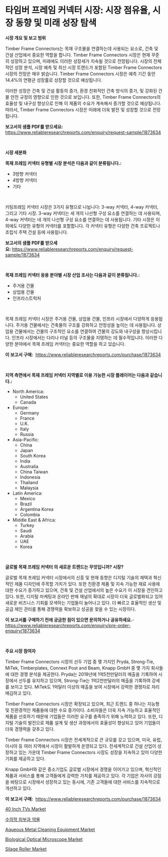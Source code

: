 <p><h1>타임버 프레임 커넥터 시장: 시장 점유율, 시장 동향 및 미래 성장 탐색</h1></p><p><strong>시장 개요 및 보고 범위</strong></p>
<p><p>Timber Frame Connectors는 목재 구조물을 연결하는데 사용되는 요소로, 건축 및 건설 산업에서 중요한 역할을 합니다. Timber Frame Connectors 시장은 현재 꾸준히 성장하고 있으며, 미래에도 이러한 성장세가 지속될 것으로 전망됩니다. 시장의 전체적인 성장 분석, 시장 예측 및 최신 시장 트렌드가 포함된 Timber Frame Connectors 시장의 전망은 매우 밝습니다. Timber Frame Connectors 시장은 예측 기간 동안 14.4%의 연평균 성장률로 성장할 것으로 예상됩니다.</p><p>이러한 성장은 건축 및 건설 활동의 증가, 환경 친화적인 건축 방식의 증가, 및 강화된 건물 안전 규정의 영향으로 인한 것으로 보입니다. 또한, Timber Frame Connectors의 효율성 및 내구성 향상으로 인해 이 제품의 수요가 계속해서 증가할 것으로 예상됩니다. 따라서, Timber Frame Connectors 시장은 미래에 더욱 발전 및 성장할 것으로 전망됩니다.</p></p>
<p><strong>보고서의 샘플 PDF를 받으세요:</strong> <a href="https://www.reliableresearchreports.com/enquiry/request-sample/1873634">https://www.reliableresearchreports.com/enquiry/request-sample/1873634</a></p>
<p>&nbsp;</p>
<p><strong>시장 세분화</strong></p>
<p><strong>목재 프레임 커넥터 유형별 시장 분석은 다음과 같이 분류됩니다.:</strong></p>
<p><ul><li>3방향 커넥터</li><li>4방향 커넥터</li><li>기타</li></ul></p>
<p>&nbsp;</p>
<p><p>키팅프레임 커넥터 시장은 3가지 유형으로 나뉩니다: 3-way 커넥터, 4-way 커넥터, 그리고 기타 시장. 3-way 커넥터는 세 개의 나선형 구성 요소를 연결하는 데 사용되며, 4-way 커넥터는 네 개의 나선형 구성 요소를 연결하는 데 사용됩니다. 기타 시장은 이 외에도 다양한 유형의 커넥터를 포함합니다. 각 커넥터 유형은 다양한 건축 프로젝트나 조립식 주택 건설 등에 사용됩니다.</p></p>
<p><strong>보고서의 샘플 PDF를 받으세요:</strong>&nbsp;<a href="https://www.reliableresearchreports.com/enquiry/request-sample/1873634">https://www.reliableresearchreports.com/enquiry/request-sample/1873634</a></p>
<p>&nbsp;</p>
<p><strong> 목재 프레임 커넥터 응용 분야별 시장 산업 조사는 다음과 같이 분류됩니다.:</strong></p>
<p><ul><li>주거용 건물</li><li>상업용 건물</li><li>인프라스트럭처</li></ul></p>
<p>&nbsp;</p>
<p><p>목재 프레임 커넥터 시장은 주거용 건물, 상업용 건물, 인프라 시장에서 다양하게 응용됩니다. 주거용 건물에서는 건축물의 구조를 강화하고 안정성을 높이는 데 사용됩니다. 상업용 건물에서는 건물의 구조적인 요소를 연결하여 건물의 강도와 내구성을 향상시킵니다. 인프라 시장에서는 다리나 터널 등의 구조물을 지탱하는 데 필수적입니다. 이러한 다양한 분야에서 목재 프레임 커넥터는 중요한 역할을 하고 있습니다.</p></p>
<p><strong>이 보고서 구매:</strong>&nbsp; <a href="https://www.reliableresearchreports.com/purchase/1873634">https://www.reliableresearchreports.com/purchase/1873634</a></p>
<p>&nbsp;</p>
<p><strong>지역 측면에서 목재 프레임 커넥터 지역별로 이용 가능한 시장 플레이어는 다음과 같습니다.:</strong></p>
<p><ul>
    <li>
        North America:
        <ul>
            <li>United States</li>
            <li>Canada</li>
        </ul>
    </li>
    <li>
        Europe:
        <ul>
            <li>Germany</li>
            <li>France</li>
            <li>U.K.</li>
            <li>Italy</li>
            <li>Russia</li>
        </ul>
    </li>
    <li>
        Asia-Pacific:
        <ul>
            <li>China</li>
            <li>Japan</li>
            <li>South Korea</li>
            <li>India</li>
            <li>Australia</li>
            <li>China Taiwan</li>
            <li>Indonesia</li>
            <li>Thailand</li>
            <li>Malaysia</li>
        </ul>
    </li>
    <li>
        Latin America:
        <ul>
            <li>Mexico</li>
            <li>Brazil</li>
            <li>Argentina Korea</li>
            <li>Colombia</li>
        </ul>
    </li>
    <li>
        Middle East & Africa:
        <ul>
            <li>Turkey</li>
            <li>Saudi</li>
            <li>Arabia</li>
            <li>UAE</li>
            <li>Korea</li>
        </ul>
    </li>
    </ul></p>
<p>&nbsp;</p>
<p><strong>글로벌 목재 프레임 커넥터 의 새로운 트렌드는 무엇입니까? 시장?</strong></p>
<p><p>글로벌 목재 프레임 커넥터 시장에서의 신흥 및 현재 동향은 디지털 기술의 채택과 혁신적인 제품 디자인에 주목할 가치가 있다. 또한 친환경 제품 및 지속 가능한 재료 사용에 대한 수요가 증가하고 있으며, 건축 및 건설 산업에서의 높은 수요가 이 시장을 견인하고 있다. 또한, 디지털 마케팅과 온라인 판매 채널의 확대로 시장이 더욱 글로벌화되고 있어 새로운 비즈니스 기회를 모색하는 기업들이 늘어나고 있다. 더 빠르고 효율적인 생산 및 공급 체인 관리를 통해 경쟁력을 확보하고 성공을 찾을 수 있는 시장이다.</p></p>
<p><strong>이 보고서를 구매하기 전에 궁금한 점이 있으면 문의하거나 공유하세요.</strong>- <a href="https://www.reliableresearchreports.com/enquiry/pre-order-enquiry/1873634">https://www.reliableresearchreports.com/enquiry/pre-order-enquiry/1873634</a></p>
<p>&nbsp;</p>
<p><strong>주요 시장 참여자</strong></p>
<p><p>Timber Frame Connectors 시장의 선두 기업 중 몇 가지인 Pryda, Strong-Tie, MiTek, Timberplates, Connext Post and Beam, Knapp GmbH 중 몇 가지 회사들에 대한 경쟁 분석을 제공한다. Pryda는 2019년에 1억5천만달러의 매출을 기록하여 시장에서 선두를 유지하고 있으며, Strong-Tie는 1억2천만달러의 매출을 기록하여 강세를 보이고 있다. MiTek도 1억달러 이상의 매출을 보여 시장에서 강력한 경쟁자로 자리매김하고 있다.</p><p>Timber Frame Connectors 시장은 확장되고 있으며, 최근 트렌드 중 하나는 지능형 및 친환경적인 제품들에 대한 수요 증가이다. 소비자들은 더욱 지속 가능하고 효율적인 제품을 선호하기 때문에 기업들은 이러한 요구를 충족하기 위해 노력하고 있다. 또한, 디지털 기술의 발전으로 제품 설계 및 생산 과정에서의 효율성이 향상되고 있어 기업들이 더욱 경쟁력을 갖추고 있다.</p><p>Timber Frame Connectors 시장은 전세계적으로 큰 규모를 갖고 있으며, 미국, 유럽, 아시아 등 여러 지역에서 시장이 활발하게 운영되고 있다. 전세계적으로 건설 산업이 성장하고 있는 가운데 Timber Frame Connectors 시장도 성장을 지속하고 있어 다양한 기회를 제공하고 있다.</p><p>Knapp GmbH와 같은 중소기업도 글로벌 시장에서 경쟁을 이어가고 있으며, 혁신적인 제품과 서비스를 통해 고객들에게 강력한 가치를 제공하고 있다. 각 기업은 자사의 강점을 바탕으로 시장에서 성장하고 있는 동시에, 기존 고객들에 대한 서비스를 지속적으로 개선하고 있다.</p></p>
<p><strong>이 보고서 구매:</strong>&nbsp;&nbsp;<a href="https://www.reliableresearchreports.com/purchase/1873634">https://www.reliableresearchreports.com/purchase/1873634</a></p>
<p><p><a href="https://github.com/mahnoor2003/Market-Research-Report-List-3/blob/main/40-inch-tvs-market.md">40 Inch TVs Market</a></p><p><a href="https://medium.com/@elod.85/%EC%88%98%EC%9D%98-%EC%A7%84%EB%A3%8C-%ED%94%BC%EB%B6%80%EA%B3%BC-%EC%95%BD%EB%AC%BC-%EC%8B%9C%EC%9E%A5-%EB%B3%B4%EA%B3%A0%EC%84%9C%EB%8A%94-%EC%9D%B4-%EC%8B%9C%EC%9E%A5%EC%9D%98-%EC%B5%9C%EC%8B%A0-%ED%8A%B8%EB%A0%8C%EB%93%9C%EC%99%80-%EC%84%B1%EC%9E%A5-%EA%B8%B0%ED%9A%8C%EB%A5%BC-%EB%B3%B4%EC%97%AC%EC%A4%8D%EB%8B%88%EB%8B%A4-3d632d6c0543">수의학 피부과 약물</a></p><p><a href="https://issuu.com/reportprime-2/docs/aqueous-metal-cleaning-equipment-market-size-2030.">Aqueous Metal Cleaning Equipment Market</a></p><p><a href="https://issuu.com/reportprime-2/docs/biological-optical-microscope-market-size-2030.ppt">Biological Optical Microscope Market</a></p><p><a href="https://mire-aunt-385.notion.site/Silage-Roller-Market-Research-Report-Forecasted-for-Period-from-2024-2031-by-Market-Type-Market--55e46883709a4b93ab828d0e871d0b96">Silage Roller Market</a></p></p>
